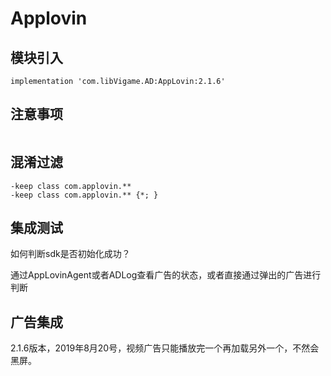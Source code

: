 # Applovin

## 模块引入

```text
implementation 'com.libVigame.AD:AppLovin:2.1.6'
```

## 注意事项

```text

```

## 混淆过滤

```text
-keep class com.applovin.**
-keep class com.applovin.** {*; }
```

## 集成测试

如何判断sdk是否初始化成功？

通过AppLovinAgent或者ADLog查看广告的状态，或者直接通过弹出的广告进行判断

## 广告集成

2.1.6版本，2019年8月20号，视频广告只能播放完一个再加载另外一个，不然会黑屏。

